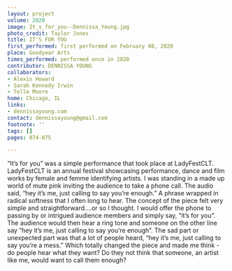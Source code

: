 ```yaml
---
layout: project
volume: 2020
image: It_s_for_you--Dennissa_Young.jpg
photo_credit: Taylor Jones
title: IT'S FOR YOU
first_performed: first performed on February 08, 2020
place: Goodyear Arts
times_performed: performed once in 2020
contributor: DENNISSA YOUNG
collaborators:
- Alexis Howard
- Sarah Kennedy Irwin
- Telle Moore
home: Chicago, IL
links:
- dennissayoung.com
contact: dennissayoung@gmail.com
footnote: ''
tags: []
pages: 074-075

---
```


“It’s for you” was a simple performance that took place at LadyFestCLT. LadyFestCLT is an annual festival showcasing performance, dance and film works by female and femme identifying artists. I was standing in a made up world of mute pink inviting the audience to take a phone call. The audio said, “hey it’s me, just calling to say you’re enough.” A phrase wrapped in radical softness that I often long to hear. The concept of the piece felt very simple and straightforward….or so I thought. I would offer the phone to passing by or intrigued audience members and simply say, “it’s for you”. The audience would then hear a ring tone and someone on the other line say “hey it’s me, just calling to say you’re enough”. The sad part or unexpected part was that a lot of people heard, “hey it’s me, just calling to say you’re a mess.” Which totally changed the piece and made me think - do people hear what they want? Do they not think that someone, an artist like me, would want to call them enough?
